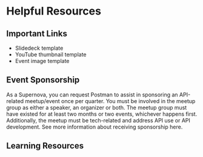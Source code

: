 # Helpful Resources
## Important Links
- Slidedeck template
- YouTube thumbnail template
- Event image template

## Event Sponsorship
As a Supernova, you can request Postman to assist in sponsoring an API-related meetup/event once per quarter. You must be involved in the meetup group as either a speaker, an organizer or both. The meetup group must have existed for at least two months or two events, whichever happens first. Additionally, the meetup must be tech-related and address API use or API development. See more information about receiving sponsorship here.

## Learning Resources


